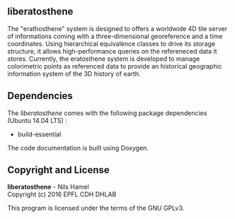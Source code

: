 ## liberatosthene

The "erathosthene" system is designed to offers a worldwide 4D tile server of informations coming with a three-dimensional georeference and a time coordinates. Using hierarchical equivalence classes to drive its storage structure, it allows high-performance queries on the refereneced data it stores. Currently, the eratosthene system is developed to manage colorimetric points as referenced data to provide an historical geographic information system of the 3D history of earth.

## Dependencies

The _liberatosthene_ comes with the following package dependencies (Ubuntu 14.04 LTS) :

* build-essential

The code documentation is built using Doxygen.

## Copyright and License

**liberatosthene** - Nils Hamel <br >
Copyright (c) 2016 EPFL CDH DHLAB

This program is licensed under the terms of the GNU GPLv3.

